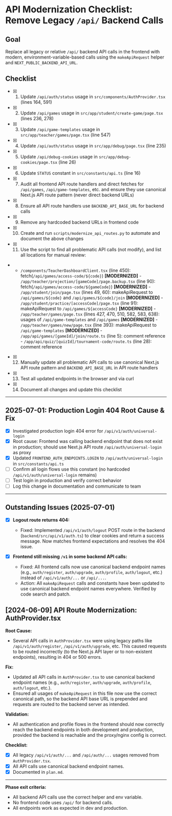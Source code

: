 
# API Modernization Checklist: Remove Legacy `/api/` Backend Calls

## Goal
Replace all legacy or relative `/api/` backend API calls in the frontend with modern, environment-variable-based calls using the `makeApiRequest` helper and `NEXT_PUBLIC_BACKEND_API_URL`.




## Checklist

- [x] 1. Update `/api/auth/status` usage in `src/components/AuthProvider.tsx` (lines 164, 591)
- [x] 2. Update `/api/games` usage in `src/app/student/create-game/page.tsx` (lines 236, 278)
- [x] 3. Update `/api/game-templates` usage in `src/app/teacher/games/page.tsx` (line 547)
- [x] 4. Update `/api/auth/status` usage in `src/app/debug/page.tsx` (line 235)
- [x] 5. Update `/api/debug-cookies` usage in `src/app/debug-cookies/page.tsx` (line 26)
- [x] 6. Update `STATUS` constant in `src/constants/api.ts` (line 16)
- [x] 7. Audit all frontend API route handlers and direct fetches for `/api/games`, `/api/game-templates`, etc. and ensure they use canonical Next.js API route pattern (never direct backend URLs)
- [x] 8. Ensure all API route handlers use `BACKEND_API_BASE_URL` for backend calls
- [x] 9. Remove any hardcoded backend URLs in frontend code
- [x] 10. Create and run `scripts/modernize_api_routes.py` to automate and document the above changes
- [x] 11. Use the script to find all problematic API calls (not modify), and list all locations for manual review:
-    - `/components/TeacherDashboardClient.tsx` (line 450): fetch(`/api/games/access-code/${code}`) **[MODERNIZED]**
    - `/app/teacher/projection/[gameCode]/page.backup.tsx` (line 90): fetch(`/api/games/access-code/${gameCode}`) **[MODERNIZED]**
    - `/app/student/join/page.tsx` (lines 49, 60): makeApiRequest to `/api/games/${code}` and `/api/games/${code}/join` **[MODERNIZED]**
    - `/app/student/practice/[accessCode]/page.tsx` (line 91): makeApiRequest to `/api/games/${accessCode}` **[MODERNIZED]**
    - `/app/teacher/games/page.tsx` (lines 427, 470, 510, 582, 583, 638): usages of `/api/game-templates` and `/api/games` **[MODERNIZED]**
    - `/app/teacher/games/new/page.tsx` (line 393): makeApiRequest to `/api/game-templates` **[MODERNIZED]**
    - `/app/api/games/[gameId]/join/route.ts` (line 5): comment reference
    - `/app/api/quiz/[quizId]/tournament-code/route.ts` (line 28): comment reference
- [x] 12. Manually update all problematic API calls to use canonical Next.js API route pattern and `BACKEND_API_BASE_URL` in API route handlers
- [x] 13. Test all updated endpoints in the browser and via curl
- [x] 14. Document all changes and update this checklist

---

## 2025-07-01: Production Login 404 Root Cause & Fix

- [x] Investigated production login 404 error for `/api/v1/auth/universal-login`
- [x] Root cause: Frontend was calling backend endpoint that does not exist in production; should use Next.js API route `/api/auth/universal-login` as proxy
- [x] Updated `FRONTEND_AUTH_ENDPOINTS.LOGIN` to `/api/auth/universal-login` in `src/constants/api.ts`
- [ ] Confirm all login flows use this constant (no hardcoded `/api/v1/auth/universal-login` remains)
- [ ] Test login in production and verify correct behavior
- [ ] Log this change in documentation and communicate to team

---


## Outstanding Issues (2025-07-01)

- [x] **Logout route returns 404:**
    - Fixed: Implemented `/api/v1/auth/logout` POST route in the backend (`backend/src/api/v1/auth.ts`) to clear cookies and return a success message. Now matches frontend expectations and resolves the 404 issue.


- [x] **Frontend still missing `/v1` in some backend API calls:**
    - Fixed: All frontend calls now use canonical backend endpoint names (e.g., `auth/register`, `auth/upgrade`, `auth/profile`, `auth/logout`, etc.) instead of `/api/v1/auth/...` or `/api/...`.
    - Action: All `makeApiRequest` calls and constants have been updated to use canonical backend endpoint names everywhere. Verified by code search and patch.

## [2024-06-09] API Route Modernization: AuthProvider.tsx

**Root Cause:**
- Several API calls in `AuthProvider.tsx` were using legacy paths like `/api/v1/auth/register`, `/api/v1/auth/upgrade`, etc. This caused requests to be routed incorrectly (to the Next.js API layer or to non-existent endpoints), resulting in 404 or 500 errors.

**Fix:**
- Updated all API calls in `AuthProvider.tsx` to use canonical backend endpoint names (e.g., `auth/register`, `auth/upgrade`, `auth/profile`, `auth/logout`, etc.).
- Ensured all usages of `makeApiRequest` in this file now use the correct canonical path, so the backend API base URL is prepended and requests are routed to the backend server as intended.

**Validation:**
- All authentication and profile flows in the frontend should now correctly reach the backend endpoints in both development and production, provided the backend is reachable and the proxy/nginx config is correct.

**Checklist:**
- [x] All legacy `/api/v1/auth/...` and `/api/auth/...` usages removed from `AuthProvider.tsx`.
- [x] All API calls use canonical backend endpoint names.
- [x] Documented in `plan.md`.

---


**Phase exit criteria:**
- All backend API calls use the correct helper and env variable.
- No frontend code uses `/api/` for backend calls.
- All endpoints work as expected in dev and production.
